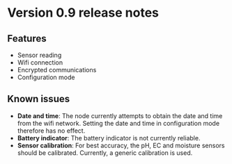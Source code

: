 # Version 0.9 release notes

## Features

* Sensor reading
* Wifi connection
* Encrypted communications
* Configuration mode

## Known issues

* **Date and time**: The node currently attempts to obtain the date and time from the wifi network. Setting the date and time in configuration mode therefore has no effect.
* **Battery indicator**: The battery indicator is not currently reliable.
* **Sensor calibration**: For best accuracy, the pH, EC and moisture sensors should be calibrated. Currently, a generic calibration is used.
